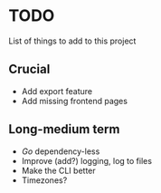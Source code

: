# TODO
List of things to add to this project

## Crucial
* Add export feature
* Add missing frontend pages

## Long-medium term
* *Go* dependency-less
* Improve (add?) logging, log to files
* Make the CLI better
* Timezones?